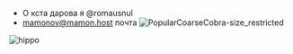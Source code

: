 
- О кста дарова я @romausnul
- mamonov@mamon.host почта
![PopularCoarseCobra-size_restricted](https://user-images.githubusercontent.com/119739400/211404058-2ab84008-d66c-4730-9cc7-9d2e14ada6ff.gif)



![hippo](https://media3.giphy.com/media/aUovxH8Vf9qDu/giphy.gif)
<!---
romausnul/romausnul is a ✨ special ✨ repository because its `README.md` (this file) appears on your GitHub profile.
You can click the Preview link to take a look at your changes.
--->
